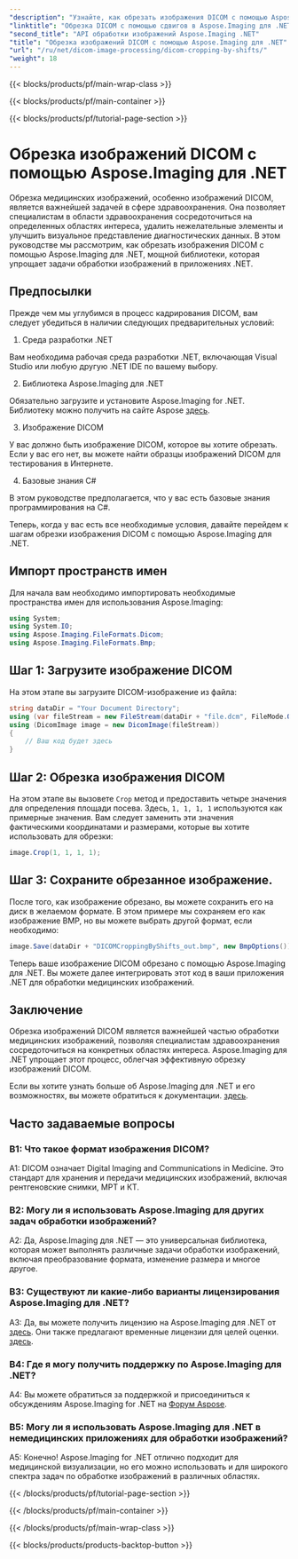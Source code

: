 ```yaml
---
"description": "Узнайте, как обрезать изображения DICOM с помощью Aspose.Imaging для .NET. Улучшите обработку медицинских изображений с помощью этого пошагового руководства."
"linktitle": "Обрезка DICOM с помощью сдвигов в Aspose.Imaging для .NET"
"second_title": "API обработки изображений Aspose.Imaging .NET"
"title": "Обрезка изображений DICOM с помощью Aspose.Imaging для .NET"
"url": "/ru/net/dicom-image-processing/dicom-cropping-by-shifts/"
"weight": 18
---
```


{{< blocks/products/pf/main-wrap-class >}}

{{< blocks/products/pf/main-container >}}

{{< blocks/products/pf/tutorial-page-section >}}

# Обрезка изображений DICOM с помощью Aspose.Imaging для .NET

Обрезка медицинских изображений, особенно изображений DICOM, является важнейшей задачей в сфере здравоохранения. Она позволяет специалистам в области здравоохранения сосредоточиться на определенных областях интереса, удалить нежелательные элементы и улучшить визуальное представление диагностических данных. В этом руководстве мы рассмотрим, как обрезать изображения DICOM с помощью Aspose.Imaging для .NET, мощной библиотеки, которая упрощает задачи обработки изображений в приложениях .NET.

## Предпосылки

Прежде чем мы углубимся в процесс кадрирования DICOM, вам следует убедиться в наличии следующих предварительных условий:

1. Среда разработки .NET

Вам необходима рабочая среда разработки .NET, включающая Visual Studio или любую другую .NET IDE по вашему выбору.

2. Библиотека Aspose.Imaging для .NET

Обязательно загрузите и установите Aspose.Imaging for .NET. Библиотеку можно получить на сайте Aspose [здесь](https://releases.aspose.com/imaging/net/).

3. Изображение DICOM

У вас должно быть изображение DICOM, которое вы хотите обрезать. Если у вас его нет, вы можете найти образцы изображений DICOM для тестирования в Интернете.

4. Базовые знания C#

В этом руководстве предполагается, что у вас есть базовые знания программирования на C#.

Теперь, когда у вас есть все необходимые условия, давайте перейдем к шагам обрезки изображения DICOM с помощью Aspose.Imaging для .NET.

## Импорт пространств имен

Для начала вам необходимо импортировать необходимые пространства имен для использования Aspose.Imaging:

```csharp
using System;
using System.IO;
using Aspose.Imaging.FileFormats.Dicom;
using Aspose.Imaging.FileFormats.Bmp;
```

## Шаг 1: Загрузите изображение DICOM

На этом этапе вы загрузите DICOM-изображение из файла:

```csharp
string dataDir = "Your Document Directory";
using (var fileStream = new FileStream(dataDir + "file.dcm", FileMode.Open, FileAccess.Read))
using (DicomImage image = new DicomImage(fileStream))
{
    // Ваш код будет здесь
}
```

## Шаг 2: Обрезка изображения DICOM

На этом этапе вы вызовете `Crop` метод и предоставить четыре значения для определения площади посева. Здесь, `1, 1, 1, 1` используются как примерные значения. Вам следует заменить эти значения фактическими координатами и размерами, которые вы хотите использовать для обрезки:

```csharp
image.Crop(1, 1, 1, 1);
```

## Шаг 3: Сохраните обрезанное изображение.

После того, как изображение обрезано, вы можете сохранить его на диск в желаемом формате. В этом примере мы сохраняем его как изображение BMP, но вы можете выбрать другой формат, если необходимо:

```csharp
image.Save(dataDir + "DICOMCroppingByShifts_out.bmp", new BmpOptions());
```

Теперь ваше изображение DICOM обрезано с помощью Aspose.Imaging для .NET. Вы можете далее интегрировать этот код в ваши приложения .NET для обработки медицинских изображений.

## Заключение

Обрезка изображений DICOM является важнейшей частью обработки медицинских изображений, позволяя специалистам здравоохранения сосредоточиться на конкретных областях интереса. Aspose.Imaging для .NET упрощает этот процесс, облегчая эффективную обрезку изображений DICOM.

Если вы хотите узнать больше об Aspose.Imaging для .NET и его возможностях, вы можете обратиться к документации. [здесь](https://reference.aspose.com/imaging/net/). 

## Часто задаваемые вопросы

### В1: Что такое формат изображения DICOM?

A1: DICOM означает Digital Imaging and Communications in Medicine. Это стандарт для хранения и передачи медицинских изображений, включая рентгеновские снимки, МРТ и КТ.

### В2: Могу ли я использовать Aspose.Imaging для других задач обработки изображений?

A2: Да, Aspose.Imaging для .NET — это универсальная библиотека, которая может выполнять различные задачи обработки изображений, включая преобразование формата, изменение размера и многое другое.

### В3: Существуют ли какие-либо варианты лицензирования Aspose.Imaging для .NET?

A3: Да, вы можете получить лицензию на Aspose.Imaging для .NET от [здесь](https://purchase.aspose.com/buy). Они также предлагают временные лицензии для целей оценки. [здесь](https://purchase.aspose.com/temporary-license/).

### В4: Где я могу получить поддержку по Aspose.Imaging для .NET?

A4: Вы можете обратиться за поддержкой и присоединиться к обсуждениям Aspose.Imaging for .NET на [Форум Aspose](https://forum.aspose.com/).

### В5: Могу ли я использовать Aspose.Imaging для .NET в немедицинских приложениях для обработки изображений?

A5: Конечно! Aspose.Imaging for .NET отлично подходит для медицинской визуализации, но его можно использовать и для широкого спектра задач по обработке изображений в различных областях.

{{< /blocks/products/pf/tutorial-page-section >}}

{{< /blocks/products/pf/main-container >}}

{{< /blocks/products/pf/main-wrap-class >}}

{{< blocks/products/products-backtop-button >}}